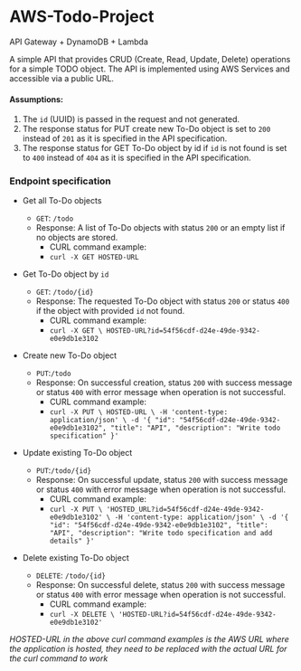 # AWS-Todo-Project
API Gateway + DynamoDB + Lambda  

A simple API that provides CRUD (Create, Read, Update, Delete) operations for a simple TODO object. The API is implemented
using AWS Services and accessible via a public URL.

#### Assumptions:
1. The `id` (UUID) is passed in the request and not generated.
2. The response status for PUT create new To-Do object is set to `200` instead of `201` as it is specified in the API specification. 
3. The response status for GET To-Do object by id if `id` is not found is set to `400` instead of `404` as it is specified in the API specification.

### Endpoint specification
* Get all To-Do objects
    * `GET`: `/todo`
    * Response: A list of To-Do objects with status `200` or an empty list if no objects are stored.
        * CURL command example:
        *  `curl -X GET HOSTED-URL`

* Get To-Do object by `id`
    * `GET`: `/todo/{id}`
    * Response: The requested To-Do object with status `200` or status `400` if the object with provided `id` not found.
        * CURL command example:
        *  `curl -X GET \
           HOSTED-URL?id=54f56cdf-d24e-49de-9342-e0e9db1e3102`
      
* Create new To-Do object
    * `PUT`:`/todo`
    * Response: On successful creation, status `200` with success message or status `400` with error message when operation is not successful.
        * CURL command example:
        * `curl -X PUT \
          HOSTED-URL \
          -H 'content-type: application/json' \
          -d '{
          "id": "54f56cdf-d24e-49de-9342-e0e9db1e3102",
          "title": "API",
          "description": "Write todo specification"
          }'`

* Update existing To-Do object
    * `PUT`:`/todo/{id}`
    * Response: On successful update, status `200` with success message or status `400` with error message when operation is not successful.
        * CURL command example:
        *  `curl -X PUT \
           'HOSTED_URL?id=54f56cdf-d24e-49de-9342-e0e9db1e3102' \
           -H 'content-type: application/json' \
           -d '{
           "id": "54f56cdf-d24e-49de-9342-e0e9db1e3102",
           "title": "API",
           "description": "Write todo specification and add details"
           }'`

* Delete existing To-Do object
    * `DELETE`: `/todo/{id}`
    * Response: On successful delete, status `200` with success message or status `400` with error message when operation is not successful.
        * CURL command example:
        *  `curl -X DELETE \
           'HOSTED-URL?id=54f56cdf-d24e-49de-9342-e0e9db1e3102'`

_HOSTED-URL in the above curl command examples is the AWS URL where the application is hosted, they need to be replaced with the actual URL for the curl command to work_